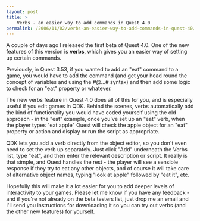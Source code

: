 ```yaml
---
layout: post
title: >
    Verbs - an easier way to add commands in Quest 4.0
permalink: /2006/11/02/verbs-an-easier-way-to-add-commands-in-quest-40/
---
```

A couple of days ago I released the first beta of Quest 4.0. One of the new features of this version is <strong>verbs</strong>, which gives you an easier way of setting up certain commands.

Previously, in Quest 3.53, if you wanted to add an "eat" command to a game, you would have to add the command (and get your head round the concept of variables and using the #@...# syntax) and then add some logic to check for an "eat" property or whatever.

The new verbs feature in Quest 4.0 does all of this for you, and is especially useful if you edit games in QDK. Behind the scenes, verbs automatically add the kind of functionality you would have coded yourself using the old approach - in the "eat" example, once you've set up an "eat" verb, when the player types "eat apple" Quest will check the apple object for an "eat" property or action and display or run the script as appropriate.

QDK lets you add a verb directly from the object editor, so you don't even need to set the verb up separately. Just click "Add" underneath the Verbs list, type "eat", and then enter the relevant description or script. It really is that simple, and Quest handles the rest - the player will see a sensible response if they try to eat any other objects, and of course it will take care of alternative object names, typing "look at apple" followed by "eat it", etc.

Hopefully this will make it a lot easier for you to add deeper levels of interactivity to your games. Please let me know if you have any feedback - and if you're not already on the beta testers list, just drop me an email and I'll send you instructions for downloading it so you can try out verbs (and the other new features) for yourself.